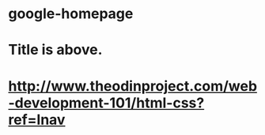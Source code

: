 # google-homepage
# Title is above.
# http://www.theodinproject.com/web-development-101/html-css?ref=lnav
